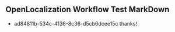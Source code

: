 ## OpenLocalization Workflow Test MarkDown
* ad84811b-534c-4136-8c36-d5cb6dcee15c thanks!

<!--HONumber=Sep16_HO1-->


